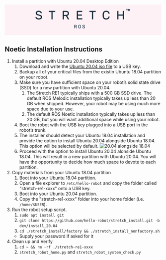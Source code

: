 ![](./images/banner.png)

## Noetic Installation Instructions

1. Install a partition with Ubuntu 20.04 Desktop Edition
    1. Download and write the [Ubuntu 20.04 iso file](https://releases.ubuntu.com/20.04/ubuntu-20.04.2.0-desktop-amd64.iso) to a USB key.
    2. Backup all of your critical files from the existin Ubuntu 18.04 partition on your robot.
    3. Make sure you have sufficient space on your robot’s solid state drive (SSD) for a new partition with Ubuntu 20.04. 
        1. The Stretch RE1 typically ships with a 500 GB SSD drive. The default ROS Melodic installation typically takes up less than 20 GB when shipped. However, your robot may be using much more space due to your use. 
        2. The default ROS Noetic installation typically takes up less than 20 GB, but you will want additional space while using your robot.
    5. Boot the robot with the USB key plugged into a USB port in the robot’s trunk.
    6. The installer should detect your Ubuntu 18.04 installation and provide the option to install Ubuntu 20.04 alongside Ubuntu 18.04. This option will be selected by default. ![20.04 alongside 18.04](./images/ubuntu_installation_1.jpg)
    7. Proceed with the option to install Ubuntu 20.04 alonside Ubuntu 18.04. This will result in a new partition with Ubuntu 20.04. You will have the opportunity to decide how much space to devote to each partition. 
2. Copy materials from your Ubuntu 18.04 partition
   1. Boot into your Ubuntu 18.04 partition.
   2. Open a file explorer to `/etc/hello-robot` and copy the folder called "stretch-re1-xxxx" onto a USB key.
   3. Boot into your Ubuntu 20.04 partition.
   4. Copy the "stretch-re1-xxxx" folder into your home folder (i.e. `/home/$USER`).
3. Run the robot setup script.
   1. `sudo apt install git`
   2. `git clone https://github.com/hello-robot/stretch_install.git -b dev/install_20.04`
   3. `cd ./stretch_install/factory && ./stretch_install_nonfactory.sh`
     - Supply your password if asked for it
4. Clean up and Verify
   1. `cd ~ && rm -rf ./stretch-re1-xxxx`
   2. `stretch_robot_home.py` and `stretch_robot_system_check.py`
